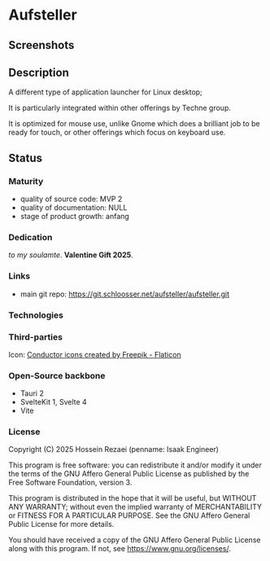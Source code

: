 # Aufsteller

## Screenshots

## Description

A different type of application launcher for Linux desktop;

It is particularly integrated within other offerings by Techne group.

It is optimized for mouse use, unlike Gnome which does a brilliant job to be ready for touch, or other offerings which focus on keyboard use.

## Status

### Maturity

- quality of source code: MVP 2
- quality of documentation: NULL
- stage of product growth: anfang

### Dedication

_to my soulamte_. **Valentine Gift 2025**.

### Links

- main git repo: https://git.schloosser.net/aufsteller/aufsteller.git

### Technologies

### Third-parties

Icon: <a href="https://www.flaticon.com/free-icons/conductor" title="conductor icons">Conductor icons created by Freepik - Flaticon</a>

### Open-Source backbone

- Tauri 2
- SvelteKit 1, Svelte 4
- Vite

### License

Copyright (C) 2025 Hossein Rezaei (penname: Isaak Engineer)

This program is free software: you can redistribute it and/or modify it under the terms of the GNU Affero General Public License as published by the Free Software Foundation, version 3.

This program is distributed in the hope that it will be useful, but WITHOUT ANY WARRANTY; without even the implied warranty of MERCHANTABILITY or FITNESS FOR A PARTICULAR PURPOSE. See the GNU Affero General Public License for more details.

You should have received a copy of the GNU Affero General Public License along with this program. If not, see <https://www.gnu.org/licenses/>.
